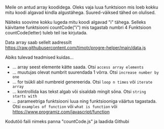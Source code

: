 Meile on antud array koodidega. Oleks vaja luua funktsioon mis loeb kokku mitu koodi algavad kindla algustähega. Suured-väiksed tähed on olulised. 

Näiteks soovime kokku lugeda mitu koodi algavad "i" tähega. 
Selleks käivitame funktsiooni countCode("i") mis tagastab numbri 4 
Funktsioon countCode(letter) tuleb teil ise kirjutada. 

Data array saab sellelt aadressilt https://raw.githubusercontent.com/timotr/progre-helper/main/data.js 

Abiks tulevad teadmised kuidas... 
* … array seest elemente kätte saada. Otsi `access array elements` 
* … muutujas olevat numbrit suurendada 1 võrra. Otsi `increase number by one` 
* ... for tsükli abil numbreid genereerida.  Otsi `loop n times` või `iterate array` 
* … kontrollida kas tekst algab või sisaldab mingit sõna. Otsi `string starts with` 
* ... parameetriga funktsiooni luua ning funktsiooniga väärtus tagastada. Otsi `examples of function` või `what is function` või https://www.programiz.com/javascript/function 

Kodutöö faili nimeks panna "countCode.js" ja laadida Githubi 
